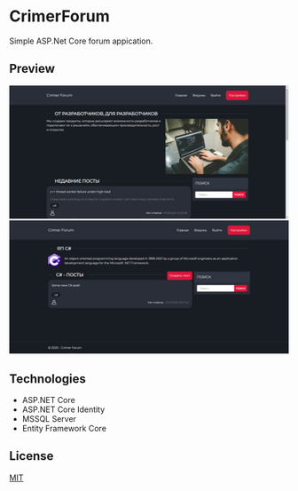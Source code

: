 # CrimerForum

Simple ASP.Net Core forum appication.

## Preview

![Main Page Preview](/preview/mainPage.png)
![Forum Page Preview](/preview/forum.png)

## Technologies
- ASP.NET Core
- ASP.NET Core Identity
- MSSQL Server
- Entity Framework Core


## License
[MIT](https://choosealicense.com/licenses/mit/)